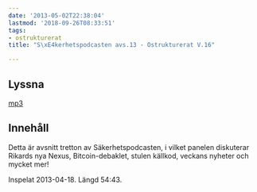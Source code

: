 ```yaml
---
date: '2013-05-02T22:38:04'
lastmod: '2018-09-26T08:33:51'
tags:
- ostrukturerat
title: "S\xE4kerhetspodcasten avs.13 - Ostrukturerat V.16"

---
```

## Lyssna

[mp3](http://traffic.libsyn.com/sakerhetspodcasten/Sakpodcasten13ostrukt.mp3)

## Innehåll

Detta är avsnitt tretton av Säkerhetspodcasten, i vilket panelen diskuterar Rikards
nya Nexus, Bitcoin-debaklet, stulen källkod, veckans nyheter och mycket mer!

Inspelat 2013-04-18. Längd 54:43.
